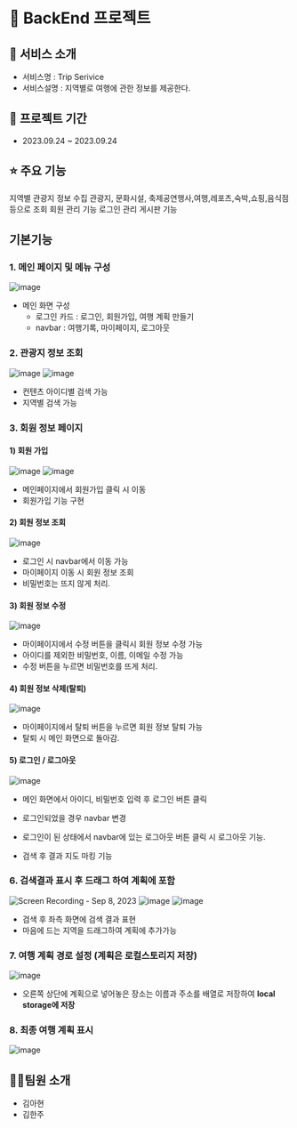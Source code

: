 # 🏪 BackEnd 프로젝트

## 👀 서비스 소개
- 서비스명 : Trip Serivice
- 서비스설명 : 지역별로 여행에 관한 정보를 제공한다.

## 📅 프로젝트 기간
- 2023.09.24 ~ 2023.09.24 

## ⭐ 주요 기능
지역별 관광지 정보 수집
관광지, 문화시설, 축제공연행사,여행,레포츠,숙박,쇼핑,음식점 등으로 조회
회원 관리 기능
로그인 관리
게시판 기능

## 기본기능

### 1. 메인 페이지 및 메뉴 구성
![image](https://github.com/dev1week/enjoyTrip/assets/119592507/3b3cb06a-cb34-4283-a9ef-f7ceec86d60c)

- 메인 화면 구성
    - 로그인 카드 : 로그인, 회원가입, 여행 계획 만들기 
    - navbar : 여행기록, 마이페이지, 로그아웃 

### 2. 관광지 정보 조회
![image](https://github.com/dev1week/enjoyTrip/assets/119592507/6cc52ae0-9fb6-4a30-8c17-234a93646b2b)
![image](https://github.com/dev1week/enjoyTrip/assets/119592507/1006b347-6405-4219-a7ab-de16da2d4267)

- 컨텐츠 아이디별 검색 가능 
- 지역별 검색 가능 

### 3. 회원 정보 페이지

#### 1) 회원 가입
![image](https://github.com/dev1week/enjoyTrip/assets/119592507/e44aff8b-ec50-4e56-ae04-39ab6f0fee3b)
![image](https://github.com/dev1week/enjoyTrip/assets/119592507/f08716ea-08c7-4fb6-80bf-d9372bc26759)


- 메인페이지에서 회원가입 클릭 시 이동
- 회원가입 기능 구현 

#### 2) 회원 정보 조회
![image](https://github.com/dev1week/enjoyTrip/assets/119592507/9746309e-f6fa-4fb5-a7d6-287b5df040b8)


- 로그인 시 navbar에서 이동 가능
- 마이페이지 이동 시 회원 정보 조회
- 비밀번호는 뜨지 않게 처리.

#### 3) 회원 정보 수정
![image](https://github.com/dev1week/enjoyTrip/assets/119592507/7ddeb701-66b1-4115-b966-12d7ecef60f8)


- 마이페이지에서 수정 버튼을 클릭시 회원 정보 수정 가능
- 아이디를 제외한 비밀번호, 이름, 이메일 수정 가능 
- 수정 버튼을 누르면 비밀번호를 뜨게 처리.

#### 4) 회원 정보 삭제(탈퇴)
![image](https://github.com/dev1week/enjoyTrip/assets/119592507/dbda3850-4b91-45fe-b2f4-c1b62871c9d7)


- 마이페이지에서 탈퇴 버튼을 누르면 회원 정보 탈퇴 가능
- 탈퇴 시 메인 화면으로 돌아감.

#### 5) 로그인 / 로그아웃
![image](https://github.com/dev1week/enjoyTrip/assets/119592507/f08716ea-08c7-4fb6-80bf-d9372bc26759)

- 메인 화면에서 아이디, 비밀번호 입력 후 로그인 버튼 클릭 
- 로그인되었을 경우 navbar 변경
- 로그인이 된 상태에서 navbar에 있는 로그아웃 버튼 클릭 시 로그아웃 기능.


- 검색 후 결과 지도 마킹 기능

### 6. 검색결과 표시 후 드래그 하여 계획에 포함
![Screen Recording - Sep 8, 2023](https://github.com/dev1week/with-dog/assets/119592507/a4c019a7-1ff4-4c67-999a-ba561d25e91e)
![image](https://github.com/dev1week/with-dog/assets/119592507/bb6f1346-74e7-4712-8e77-80c1a800fa32)
![image](https://github.com/dev1week/with-dog/assets/119592507/582a7764-ee92-4e73-9e70-fef5d4e6bb95)




- 검색 후 좌측 화면에 검색 결과 표현
- 마음에 드는 지역을 드래그하여 계획에 추가가능

### 7. 여행 계획 경로 설정 (계획은 로컬스토리지 저장)
![image](https://github.com/dev1week/with-dog/assets/119592507/849bcf7e-9e73-4054-9f2b-7aca2070f23a)



- 오른쪽 상단에 계획으로 넣어놓은 장소는 이름과 주소를 배열로 저장하여 **local storage에 저장**

### 8. 최종 여행 계획 표시
![image](https://github.com/dhflxhdxhd/with-dog/assets/52151533/44f08d1e-daa2-4c36-aeb8-e832fe2b9c91)



## 👨‍💻팀원 소개

- 김아현
- 김한주
